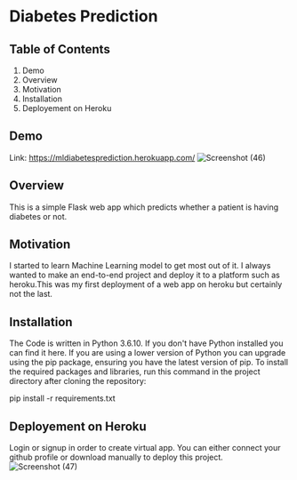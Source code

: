 # Diabetes Prediction
## Table of Contents
1. Demo
2. Overview
3. Motivation
4. Installation
5. Deployement on Heroku
## Demo
Link: https://mldiabetesprediction.herokuapp.com/
![Screenshot (46)](https://user-images.githubusercontent.com/48888895/89192905-d6a91b80-d5c2-11ea-8578-eaa29f4462b6.png)
## Overview
This is a simple Flask web app which predicts whether a patient is having diabetes or not.
## Motivation
I started to learn Machine Learning model to get most out of it. I always wanted to make an end-to-end project and deploy it to a platform such as heroku.This was my first deployment of a web app on heroku but certainly not the last.
## Installation
The Code is written in Python 3.6.10. If you don't have Python installed you can find it here. If you are using a lower version of Python you can upgrade using the pip package, ensuring you have the latest version of pip. To install the required packages and libraries, run this command in the project directory after cloning the repository:

pip install -r requirements.txt
## Deployement on Heroku
Login or signup in order to create virtual app. You can either connect your github profile or download manually to deploy this project.
![Screenshot (47)](https://user-images.githubusercontent.com/48888895/89193225-50410980-d5c3-11ea-83ea-ccef42789f63.png)
